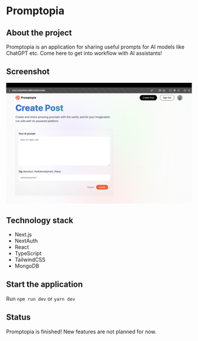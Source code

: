 # Promptopia 

## About the project 

Promptopia is an application for sharing useful prompts for AI models like ChatGPT etc. Come here to get into workflow with AI assistants! 

## Screenshot 

<img src="/public/assets/images/promptopia.png" alt="main page screenshot" />

## Technology stack

- Next.js
- NextAuth 
- React 
- TypeScript
- TailwindCSS  
- MongoDB 

## Start the application

Run `npm run dev` or `yarn dev`

## Status

Promptopia is finished! New features are not planned for now. 

